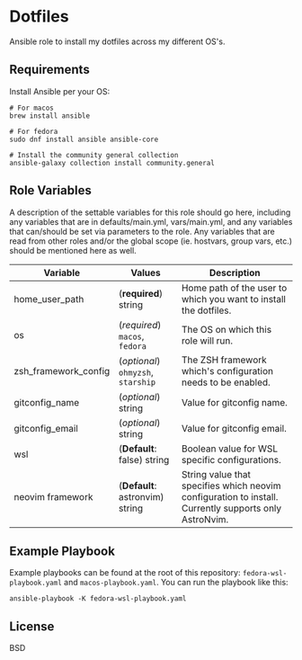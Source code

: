 Dotfiles
=========

Ansible role to install my dotfiles across my different OS's.

Requirements
------------
Install Ansible per your OS:

```
# For macos
brew install ansible

# For fedora
sudo dnf install ansible ansible-core

# Install the community general collection
ansible-galaxy collection install community.general
```

Role Variables
--------------

A description of the settable variables for this role should go here, including any variables that are in defaults/main.yml, vars/main.yml, and any variables that can/should be set via parameters to the role. Any variables that are read from other roles and/or the global scope (ie. hostvars, group vars, etc.) should be mentioned here as well.

| Variable  | Values   | Description |
| ------------- | ------------- |-----|
| home_user_path | (**required**) string | Home path of the user to which you want to install the dotfiles. |
| os | (*required*) `macos`, `fedora`| The OS on which this role will run.|
| zsh_framework_config |(*optional*) `ohmyzsh`, `starship`| The ZSH framework which's configuration needs to be enabled.|
| gitconfig_name | (*optional*) string| Value for gitconfig name.|
| gitconfig_email |(*optional*) string|Value for gitconfig email.|
| wsl| (**Default**: false) string |  Boolean value for WSL specific configurations.|
| neovim framework |(**Default**: astronvim) string | String value that specifies which neovim configuration to install. Currently supports only AstroNvim.|

Example Playbook
----------------

Example playbooks can be found at the root of this repository: `fedora-wsl-playbook.yaml` and `macos-playbook.yaml`. You can run the playbook like this:
```
ansible-playbook -K fedora-wsl-playbook.yaml
```

License
-------

BSD

